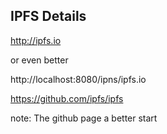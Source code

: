 ##  IPFS Details

http://ipfs.io

or even better

http://localhost:8080/ipns/ipfs.io

https://github.com/ipfs/ipfs

note:
    The github page a better start